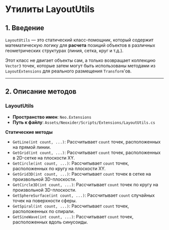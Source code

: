 # Утилиты LayoutUtils

## 1. Введение

`LayoutUtils` — это статический класс-помощник, который содержит математическую логику для **расчета** позиций объектов в различных геометрических структурах (линия, сетка, круг и т.д.).

Этот класс не двигает объекты сам, а только возвращает коллекцию `Vector3` точек, которые затем могут быть использованы методами из `LayoutExtensions` для реального размещения `Transform`'ов.

---

## 2. Описание методов

### LayoutUtils
- **Пространство имен**: `Neo.Extensions`
- **Путь к файлу**: `Assets/Neoxider/Scripts/Extensions/LayoutUtils.cs`

**Статические методы**
- `GetLine(int count, ...)`: Рассчитывает `count` точек, расположенных на прямой линии.
- `GetGrid(int count, ...)`: Рассчитывает `count` точек, расположенных в 2D-сетке на плоскости XY.
- `GetCircle(int count, ...)`: Рассчитывает `count` точек, расположенных по кругу на плоскости XY.
- `GetGrid3D(int count, ...)`: Рассчитывает `count` точек в сетке на произвольной 3D-плоскости.
- `GetCircle3D(int count, ...)`: Рассчитывает `count` точек по кругу на произвольной 3D-плоскости.
- `GetSphereSurface(int count, ...)`: Рассчитывает `count` случайных точек на поверхности сферы.
- `GetSpiral(int count, ...)`: Рассчитывает `count` точек, расположенных по спирали.
- `GetSineWave(int count, ...)`: Рассчитывает `count` точек, расположенных вдоль синусоиды.
